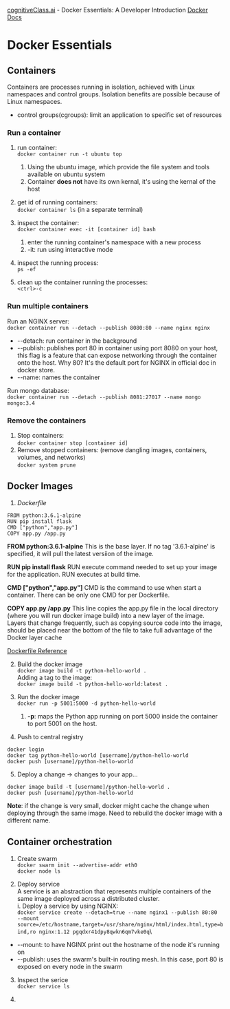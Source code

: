[cognitiveClass.ai](cognitiveClass.ai) - Docker Essentials: A Developer Introduction
[Docker Docs](https://docs.docker.com/)
# Docker Essentials

## Containers
Containers are processes running in isolation, achieved with Linux namespaces and control groups. Isolation benefits are possible because of Linux namespaces.
* control groups(cgroups): limit an application to specific set of resources

### Run a container
1. run container:\
`docker container run -t ubuntu top`
    1. Using the ubuntu image, which provide the file system and tools available on ubuntu system
    2. Container **does not** have its own kernal, it's using the kernal of the host

2. get id of running containers:\
`docker container ls` (in a separate terminal)

3. inspect the container:\
`docker container exec -it [container id] bash`
    1. enter the running container's namespace with a new process
    2. -it: run using interactive mode

4. inspect the running process:  
`ps -ef`

5. clean up the container running the processes:  
`<ctrl>-c`

### Run multiple containers
Run an NGINX server:\
`docker container run --detach --publish 8080:80 --name nginx nginx`
* --detach: run container in the background  
* --publish: publishes port 80 in container using port 8080 on your host, this flag is a feature that can expose networking through the container onto the host. Why 80? It's the default port for NGINX in official doc in docker store.
* --name: names the container   

Run mongo database:\
`docker container run --detach --publish 8081:27017 --name mongo mongo:3.4`

### Remove the containers
1. Stop containers:\
`docker container stop [container id]`
2. Remove stopped containers: (remove dangling images, containers, volumes, and networks)\
`docker system prune`

## Docker Images
1. *Dockerfile*
```
FROM python:3.6.1-alpine
RUN pip install flask
CMD ["python","app.py"]
COPY app.py /app.py
```
**FROM python:3.6.1-alpine**
This is the base layer. If no tag '3.6.1-alpine' is specified, it will pull the latest versiion of the image.

**RUN pip install flask**
RUN execute command needed to set up your image for the application. RUN executes at build time.

**CMD ["python","app.py"]**
CMD is the command to use when start a container. There can be only one CMD for per Dockerfile.

**COPY app.py /app.py**
This line copies the app.py file in the local directory (where you will run docker image build) into a new layer of the image. Layers that change frequently, such as copying source code into the image, should be placed near the bottom of the file to take full advantage of the Docker layer cache

[Dockerfile Reference](https://docs.docker.com/engine/reference/builder/)

2. Build the docker image\
`docker image build -t python-hello-world .`\
Adding a tag to the image:\
`docker image build -t python-hello-world:latest .`

3. Run the docker image\
`docker run -p 5001:5000 -d python-hello-world`
    1. **-p**: maps the Python app running on port 5000 inside the container to port 5001 on the host.

4. Push to central registry
```
docker login
docker tag python-hello-world [username]/python-hello-world
docker push [username]/python-hello-world
```
5. Deploy a change
-> changes to your app...
```
docker image build -t [username]/python-hello-world .
docker push [username]/python-hello-world
```
**Note**: if the change is very small, docker might cache the change when deploying through the same image. Need to rebuild the docker image with a different name.

## Container orchestration
1. Create swarm\
`docker swarm init --advertise-addr eth0`\
`docker node ls`

2. Deploy service\
A service is an abstraction that represents multiple containers of the same image deployed across a distributed cluster.\
i. Deploy a service by using NGINX:\
`docker service create --detach=true --name nginx1 --publish 80:80  --mount source=/etc/hostname,target=/usr/share/nginx/html/index.html,type=bind,ro nginx:1.12
pgqdxr41dpy8qwkn6qm7vke0q`\
* --mount: to have NGINX print out the hostname of the node it's running on
* --publish: uses the swarm's built-in routing mesh. In this case, port 80 is exposed on every node in the swarm

3. Inspect the serice\
`docker service ls`

4. 
